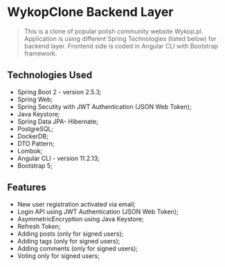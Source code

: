 # WykopClone Backend Layer

> This is a clone of popular polish community website Wykop.pl. Application is using different Spring Technologies (listed below) for backend layer. Frontend side 
is coded in Angular CLI with Bootstrap framework.

## Technologies Used
- Spring Boot 2 - version 2.5.3;
- Spring Web;
- Spring Secutity with JWT Authentication (JSON Web Token);
- Java Keystore;
- Spring Data JPA- Hibernate;
- PostgreSQL;
- DockerDB;
- DTO Pattern;
- Lombok;
- Angular CLI - version 11.2.13;
- Bootstrap 5;

## Features
- New user registration activated via email;
- Login API using JWT Authentication (JSON Web Token);
- AsymmetricEncryption using Java Keystore;
- Refresh Token;
- Adding posts (only for signed users);
- Adding tags (only for signed users);
- Adding comments (only for signed users);
- Voting only for signed users;
